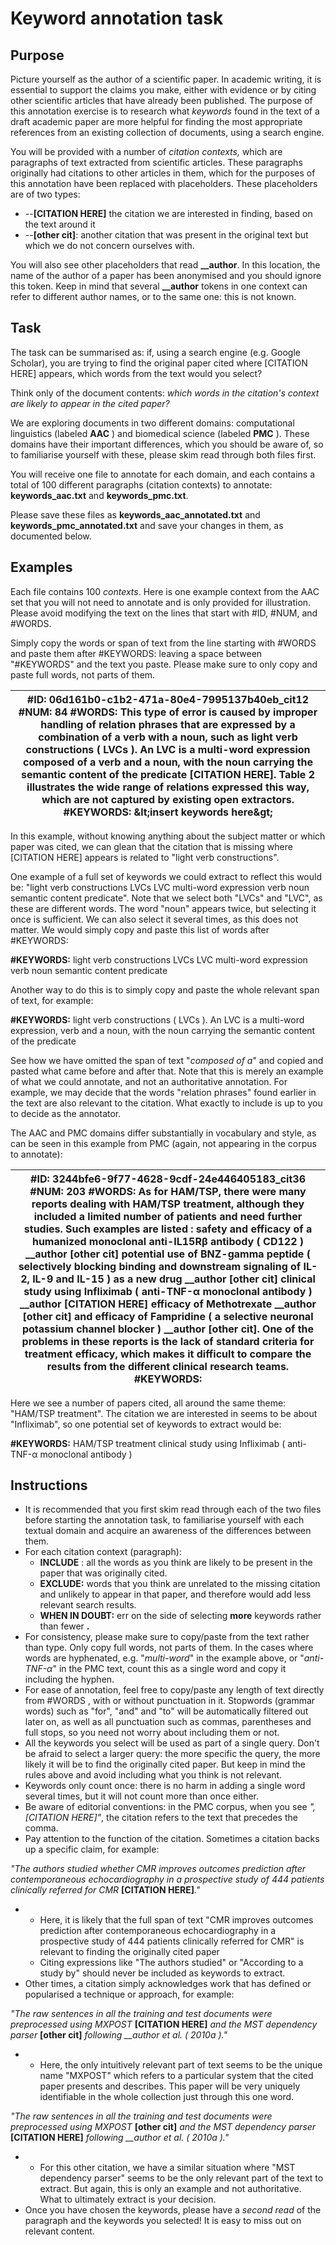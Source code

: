 # Keyword annotation task

## Purpose

Picture yourself as the author of a scientific paper. In academic writing, it is essential to support the claims you make, either with evidence or by citing other scientific articles that have already been published. The purpose of this annotation exercise is to research what _keywords_ found in the text of a draft academic paper are more helpful for finding the most appropriate references from an existing collection of documents, using a search engine.

You will be provided with a number of _citation contexts,_ which are paragraphs of text extracted from scientific articles. These paragraphs originally had citations to other articles in them, which for the purposes of this annotation have been replaced with placeholders. These placeholders are of two types:

- --**[CITATION HERE]** the citation we are interested in finding, based on the text around it
- --**[other cit]**: another citation that was present in the original text but which we do not concern ourselves with.

You will also see other placeholders that read **\_\_author**. In this location, the name of the author of a paper has been anonymised and you should ignore this token. Keep in mind that several **\_\_author** tokens in one context can refer to different author names, or to the same one: this is not known.

## Task

The task can be summarised as: if, using a search engine (e.g. Google Scholar), you are trying to find the original paper cited where [CITATION HERE] appears, which words from the text would you select?

Think only of the document contents: _which words in the citation&#39;s context are likely to appear in the cited paper?_

We are exploring documents in two different domains: computational linguistics (labeled **AAC** ) and biomedical science (labeled **PMC** ). These domains have their important differences, which you should be aware of, so to familiarise yourself with these, please skim read through both files first.

You will receive one file to annotate for each domain, and each contains a total of 100 different paragraphs (citation contexts) to annotate: **keywords\_aac.txt** and **keywords\_pmc.txt**.

Please save these files as **keywords\_aac\_annotated.txt** and **keywords\_pmc\_annotated.txt** and save your changes in them, as documented below.

## Examples

Each file contains 100 _contexts_. Here is one example context from the AAC set that you will not need to annotate and is only provided for illustration. Please avoid modifying the text on the lines that start with #ID, #NUM, and #WORDS.

Simply copy the words or span of text from the line starting with #WORDS and paste them after #KEYWORDS: leaving a space between &quot;#KEYWORDS&quot; and the text you paste. Please make sure to only copy and paste full words, not parts of them.

| **#ID:** 06d161b0-c1b2-471a-80e4-7995137b40eb\_cit12 **#NUM:** 84  **#WORDS:** This type of error is caused by improper handling of relation phrases that are expressed by a combination of a verb with a noun, such as light verb constructions ( LVCs ). An LVC is a multi-word expression composed of a verb and a noun, with the noun carrying the semantic content of the predicate **[CITATION HERE]**. Table 2 illustrates the wide range of relations expressed this way, which are not captured by existing open extractors.  **#KEYWORDS:**  **\&lt;insert keywords here\&gt;** |
| --- |

In this example, without knowing anything about the subject matter or which paper was cited, we can glean that the citation that is missing where [CITATION HERE] appears is related to &quot;light verb constructions&quot;.

One example of a full set of keywords we could extract to reflect this would be: &quot;light verb constructions LVCs LVC multi-word expression verb noun semantic content predicate&quot;. Note that we select both &quot;LVCs&quot; and &quot;LVC&quot;, as these are different words. The word &quot;noun&quot; appears twice, but selecting it once is sufficient. We can also select it several times, as this does not matter. We would simply copy and paste this list of words after #KEYWORDS:

**#KEYWORDS:** light verb constructions LVCs LVC multi-word expression verb noun semantic content predicate

Another way to do this is to simply copy and paste the whole relevant span of text, for example:

**#KEYWORDS:** light verb constructions ( LVCs ). An LVC is a multi-word expression, verb and a noun, with the noun carrying the semantic content of the predicate

See how we have omitted the span of text &quot;_composed of a_&quot; and copied and pasted what came before and after that. Note that this is merely an example of what we could annotate, and not an authoritative annotation. For example, we may decide that the words &quot;relation phrases&quot; found earlier in the text are also relevant to the citation. What exactly to include is up to you to decide as the annotator.

The AAC and PMC domains differ substantially in vocabulary and style, as can be seen in this example from PMC (again, not appearing in the corpus to annotate):

| **#ID:** 3244bfe6-9f77-4628-9cdf-24e446405183\_cit36 **#NUM:** 203 **#WORDS:** As for HAM/TSP, there were many reports dealing with HAM/TSP treatment, although they included a limited number of patients and need further studies. Such examples are listed : safety and efficacy of a humanized monoclonal anti-IL15Rβ antibody ( CD122 ) \_\_author **[other cit]** potential use of BNZ-gamma peptide ( selectively blocking binding and downstream signaling of IL-2, IL-9 and IL-15 ) as a new drug \_\_author **[other cit]** clinical study using Infliximab ( anti-TNF-α monoclonal antibody ) \_\_author **[CITATION HERE]** efficacy of Methotrexate \_\_author **[other cit]** and efficacy of Fampridine ( a selective neuronal potassium channel blocker ) \_\_author **[other cit]**. One of the problems in these reports is the lack of standard criteria for treatment efficacy, which makes it difficult to compare the results from the different clinical research teams. **#KEYWORDS:**   |
| --- |

Here we see a number of papers cited, all around the same theme: &quot;HAM/TSP treatment&quot;. The citation we are interested in seems to be about &quot;Infliximab&quot;, so one potential set of keywords to extract would be:

**#KEYWORDS:** HAM/TSP treatment clinical study using Infliximab ( anti-TNF-α monoclonal antibody )

## Instructions

- It is recommended that you first skim read through each of the two files before starting the annotation task, to familiarise yourself with each textual domain and acquire an awareness of the differences between them.
- For each citation context (paragraph):
  - **INCLUDE** : all the words as you think are likely to be present in the paper that was originally cited.
  - **EXCLUDE:** words that you think are unrelated to the missing citation and unlikely to appear in that paper, and therefore would add less relevant search results.
  - **WHEN IN DOUBT:** err on the side of selecting **more** keywords rather than fewer **.**
- For consistency, please make sure to copy/paste from the text rather than type. Only copy full words, not parts of them. In the cases where words are hyphenated, e.g. &quot;_multi-word_&quot; in the example above, or &quot;_anti-TNF-α_&quot; in the PMC text, count this as a single word and copy it including the hyphen.
- For ease of annotation, feel free to copy/paste any length of text directly from #WORDS , with or without punctuation in it. Stopwords (grammar words) such as &quot;for&quot;, &quot;and&quot; and &quot;to&quot; will be automatically filtered out later on, as well as all punctuation such as commas, parentheses and full stops, so you need not worry about including them or not.
- All the keywords you select will be used as part of a single query.  Don&#39;t be afraid to select a larger query: the more specific the query, the more likely it will be to find the originally cited paper. But keep in mind the rules above and avoid including what you think is not relevant.
- Keywords only count once: there is no harm in adding a single word several times, but it will not count more than once either.
- Be aware of editorial conventions: in the PMC corpus, when you see _&quot;, [CITATION HERE]&quot;_, the citation refers to the text that precedes the comma.
- Pay attention to the function of the citation. Sometimes a citation backs up a specific claim, for example:

_&quot;The authors studied whether CMR improves outcomes prediction after contemporaneous echocardiography in a prospective study of 444 patients clinically referred for CMR_ **[CITATION HERE]**_.&quot;_

-
  - Here, it is likely that the full span of text &quot;CMR improves outcomes prediction after contemporaneous echocardiography in a prospective study of 444 patients clinically referred for CMR&quot; is relevant to finding the originally cited paper
  - Citing expressions like &quot;The authors studied&quot; or &quot;According to a study by&quot; should never be included as keywords to extract.
- Other times, a citation simply acknowledges work that has defined or popularised a technique or approach, for example:

_&quot;The raw sentences in all the training and test documents were preprocessed using MXPOST_ **[CITATION HERE]** _and the MST dependency parser_ **[other cit]** _following \_\_author et al. ( 2010a ).&quot;_

-
  - Here, the only intuitively relevant part of text seems to be the unique name &quot;MXPOST&quot; which refers to a particular system that the cited paper presents and describes. This paper will be very uniquely identifiable in the whole collection just through this one word.

_&quot;The raw sentences in all the training and test documents were preprocessed using MXPOST_ **[other cit]** _and the MST dependency parser_ **[CITATION HERE]** _following \_\_author et al. ( 2010a ).&quot;_

-
  - For this other citation, we have a similar situation where &quot;MST dependency parser&quot; seems to be the only relevant part of the text to extract. But again, this is only an example and not authoritative. What to ultimately extract is your decision.
- Once you have chosen the keywords, please have a _second read_ of the paragraph and the keywords you selected! It is easy to miss out on relevant content.